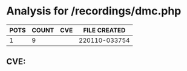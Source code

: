 # Analysis for /recordings/dmc.php
| POTS | COUNT | CVE | FILE CREATED |
|---|---|---|---|
| 1 | 9 | | 220110-033754 |

## CVE: 